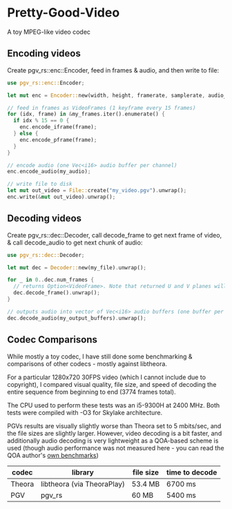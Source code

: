 # Pretty-Good-Video
A toy MPEG-like video codec

## Encoding videos

Create pgv_rs::enc::Encoder, feed in frames & audio, and then write to file:

```rs
use pgv_rs::enc::Encoder;

let mut enc = Encoder::new(width, height, framerate, samplerate, audio_channels);

// feed in frames as VideoFrames (1 keyframe every 15 frames)
for (idx, frame) in &my_frames.iter().enumerate() {
  if idx % 15 == 0 {
    enc.encode_iframe(frame);
  } else {
    enc.encode_pframe(frame);
  }
}

// encode audio (one Vec<i16> audio buffer per channel)
enc.encode_audio(my_audio);

// write file to disk
let mut out_video = File::create("my_video.pgv").unwrap();
enc.write(&mut out_video).unwrap();
```

## Decoding videos

Create pgv_rs::dec::Decoder, call decode_frame to get next frame of video, & call decode_audio to get next chunk of audio:

```rs
use pgv_rs::dec::Decoder;

let mut dec = Decoder::new(my_file).unwrap();

for _ in 0..dec.num_frames {
  // returns Option<VideoFrame>. Note that returned U and V planes will be half the size of the Y plane in both dimensions!
  dec.decode_frame().unwrap();
}

// outputs audio into vector of Vec<i16> audio buffers (one buffer per channel). All buffers must have same length.
dec.decode_audio(my_output_buffers).unwrap();
```

## Codec Comparisons

While mostly a toy codec, I have still done some benchmarking & comparisons of other codecs - mostly against libtheora.

For a particular 1280x720 30FPS video (which I cannot include due to copyright), I compared visual quality, file size, and speed of decoding the entire
sequence from beginning to end (3774 frames total).

The CPU used to perform these tests was an i5-9300H at 2400 MHz. Both tests were compiled with -O3 for Skylake architecture.

PGVs results are visually slightly worse than Theora set to 5 mbits/sec, and the file sizes are slightly larger. However, video decoding is a bit faster, and additionally audio decoding is very lightweight as a QOA-based scheme is used (though audio performance was not measured here - you can read the QOA author's [own benchmarks](https://phoboslab.org/log/2023/04/qoa-specification))

| codec | library | file size | time to decode |
| --- | --- | --- | --- |
| Theora | libtheora (via TheoraPlay) | 53.4 MB | 6700 ms |
| PGV | pgv_rs | 60 MB | 5400 ms |